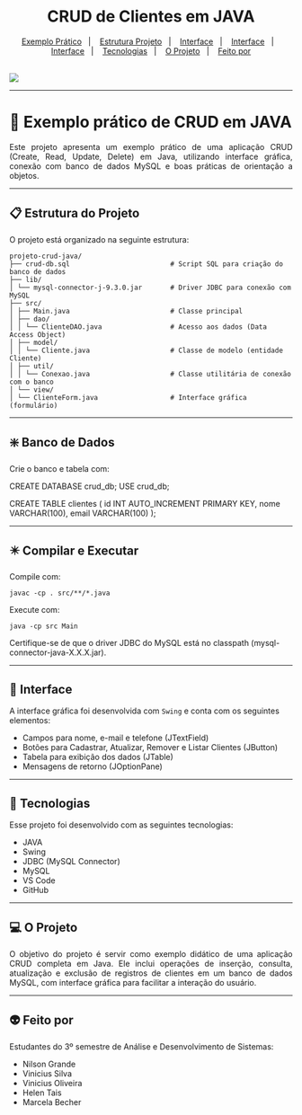 <h1 align="center"> CRUD de Clientes em JAVA </h1>

<p align="center">
  <a href="#exemplo-prático-de-crud-em-java">Exemplo Prático</a>&nbsp;&nbsp;&nbsp;|&nbsp;&nbsp;&nbsp;
  <a href="#estrutura-do-projeto">Estrutura Projeto</a>&nbsp;&nbsp;&nbsp;|&nbsp;&nbsp;&nbsp;
  <a href="#banco-de-dados">Interface</a>&nbsp;&nbsp;&nbsp;|&nbsp;&nbsp;&nbsp;
  <a href="#compilar-e-executar">Interface</a>&nbsp;&nbsp;&nbsp;|&nbsp;&nbsp;&nbsp;
  <a href="#interface">Interface</a>&nbsp;&nbsp;&nbsp;|&nbsp;&nbsp;&nbsp;
  <a href="#-tecnologias">Tecnologias</a>&nbsp;&nbsp;&nbsp;|&nbsp;&nbsp;&nbsp;
  <a href="#-o-projeto">O Projeto</a>&nbsp;&nbsp;&nbsp;|&nbsp;&nbsp;&nbsp;
  <a href="#-feito-por">Feito por</a>
</p>
<br>

<a href="https://github.com/Ncgrande">
  <img align="center" src="https://img.shields.io/static/v1?label=github&message=NilsonGrande&color=7159c1&style=for-the-badge&logo=ghost"/>
</a>

---

# 🍵 Exemplo prático de CRUD em JAVA

<p align="justify">Este projeto apresenta um exemplo prático de uma aplicação CRUD (Create, Read, Update, Delete) em Java, utilizando interface gráfica, conexão com banco de dados MySQL e boas práticas de orientação a objetos.</p>

---

## 📋 Estrutura do Projeto

O projeto está organizado na seguinte estrutura:
```
projeto-crud-java/
├── crud-db.sql                         # Script SQL para criação do banco de dados
├── lib/
│ └── mysql-connector-j-9.3.0.jar       # Driver JDBC para conexão com MySQL
├── src/
│ ├── Main.java                         # Classe principal
│ ├── dao/
│ │ └── ClienteDAO.java                 # Acesso aos dados (Data Access Object)
│ ├── model/
│ │ └── Cliente.java                    # Classe de modelo (entidade Cliente)
│ ├── util/
│ │ └── Conexao.java                    # Classe utilitária de conexão com o banco
│ └── view/
│ └── ClienteForm.java                  # Interface gráfica (formulário)
```

---


## ❇️ Banco de Dados

Crie o banco e tabela com:

CREATE DATABASE crud_db;
USE crud_db;

CREATE TABLE clientes (
    id INT AUTO_INCREMENT PRIMARY KEY,
    nome VARCHAR(100),
    email VARCHAR(100)
);

---


## ✴️ Compilar e Executar

Compile com:

    javac -cp . src/**/*.java

Execute com:

    java -cp src Main

Certifique-se de que o driver JDBC do MySQL está no classpath (mysql-connector-java-X.X.X.jar).

---


## 📌 Interface

A interface gráfica foi desenvolvida com `Swing` e conta com os seguintes elementos:

- Campos para nome, e-mail e telefone (JTextField)
- Botões para Cadastrar, Atualizar, Remover e Listar Clientes (JButton)
- Tabela para exibição dos dados (JTable)
- Mensagens de retorno (JOptionPane)

---


## 🚀 Tecnologias

Esse projeto foi desenvolvido com as seguintes tecnologias:

- JAVA 
- Swing
- JDBC (MySQL Connector)
- MySQL
- VS Code
- GitHub

---


## 💻 O Projeto

<p align="justify">O objetivo do projeto é servir como exemplo didático de uma aplicação CRUD completa em Java. Ele inclui operações de inserção, consulta, atualização e exclusão de registros de clientes em um banco de dados MySQL, com interface gráfica para facilitar a interação do usuário.</p>

---


## 👽 Feito por

Estudantes do 3º semestre de Análise e Desenvolvimento de Sistemas:

- Nilson Grande
- Vinicius Silva
- Vinicius Oliveira
- Helen Tais
- Marcela Becher




